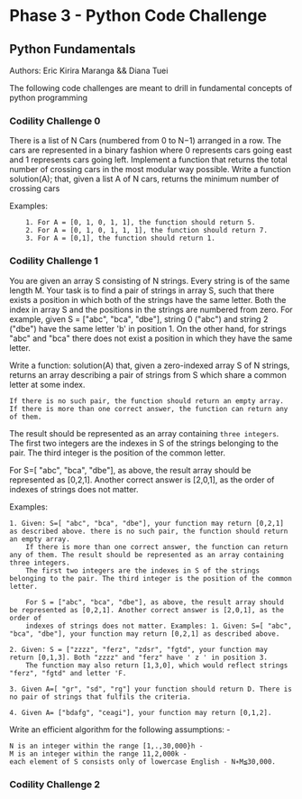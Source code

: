 # Phase 3 - Python Code Challenge

## Python Fundamentals
Authors: Eric Kirira Maranga && Diana Tuei

The following code challenges are meant to drill in fundamental concepts of python programming

### Codility Challenge 0
There is a list of N Cars (numbered from 0 to N−1) arranged in a row. The cars are represented in a binary fashion where
0 represents cars going east and 1 represents cars going left. Implement a function that returns the total number of
crossing cars in the most modular way possible.
Write a function solution(A); that, given a list A of N cars, returns the minimum number of crossing cars

Examples:

        1. For A = [0, 1, 0, 1, 1], the function should return 5.
        2. For A = [0, 1, 0, 1, 1, 1], the function should return 7. 
        3. For A = [0,1], the function should return 1.

### Codility Challenge 1

You are given an array S consisting of N strings. Every string is of the same length M. 
Your task is to find a pair of strings in array S, such that there exists a position in which both of the strings have the same letter.
Both the index in array S and the positions in the strings are numbered from zero. 
For example, given S = ["abc", "bca", "dbe"], string 0 ("abc") and string 2 ("dbe") have the same letter 'b' in position 1. 
On the other hand, for strings "abc" and "bca" there does not exist a position in which they have the same letter. 

Write a function: solution(A) that, given a zero-indexed array S of N strings, returns an array describing a pair of strings 
from S which share a common letter at some index. 

    If there is no such pair, the function should return an empty array. 
    If there is more than one correct answer, the function can return any of them. 
The result should be represented as an array containing `three integers`. 
The first two integers are the indexes in S of the strings belonging to the pair. 
The third integer is the position of the common letter. 

For S=[ "abc", "bca", "dbe"], as above, the result array should be represented as [0,2,1]. 
Another correct answer is [2,0,1], as the order of indexes of strings does not matter. 

Examples: 

    1. Given: S=[ "abc", "bca", "dbe"], your function may return [0,2,1] as described above. there is no such pair, the function should return an empty array. 
        If there is more than one correct answer, the function can return any of them. The result should be represented as an array containing three integers. 
        The first two integers are the indexes in S of the strings belonging to the pair. The third integer is the position of the common letter. 

        For S = ["abc", "bca", "dbe"], as above, the result array should be represented as [0,2,1]. Another correct answer is [2,0,1], as the order of 
        indexes of strings does not matter. Examples: 1. Given: S=[ "abc", "bca", "dbe"], your function may return [0,2,1] as described above.

    2. Given: S = ["zzzz", "ferz", "zdsr", "fgtd", your function may return [0,1,3]. Both "zzzz" and "ferz" have ' z ' in position 3. 
        The function may also return [1,3,0], which would reflect strings "ferz", "fgtd" and letter 'F. 

    3. Given A=[ "gr", "sd", "rg"] your function should return D. There is no pair of strings that fulfils the criteria.

    4. Given A= ["bdafg", "ceagi"], your function may return [0,1,2]. 

Write an efficient algorithm for the following assumptions: -

    N is an integer within the range [1,.,30,000}h - 
    M is an integer within the range 11,2,000k - 
    each element of S consists only of lowercase English - N∗M≦30,000.

### Codility Challenge 2





